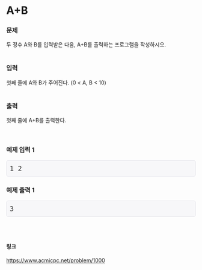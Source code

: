 # A+B 

### 문제
두 정수 A와 B를 입력받은 다음, A+B를 출력하는 프로그램을 작성하시오.
<br></br>

### 입력
첫째 줄에 A와 B가 주어진다. (0 < A, B < 10)
<br></br>

### 출력
첫째 줄에 A+B를 출력한다.
<br></br>
#

### 예제 입력 1
<pre class="sampledata" id="sample-output-1" style="background-color: #f7f7f9; border-radius: 5px; border: 1px solid rgb(225, 225, 232); box-sizing: border-box; color: #333333; font-family: Menlo, Monaco, &quot;Source Code Pro&quot;, consolas, monospace; font-size: 18px; line-height: 1.42857; margin-bottom: 10px; margin-top: 0px; overflow-wrap: normal; overflow: scroll auto; padding: 8px; word-break: normal;">1 2</pre>

### 예제 출력 1
<pre class="sampledata" id="sample-output-1" style="background-color: #f7f7f9; border-radius: 5px; border: 1px solid rgb(225, 225, 232); box-sizing: border-box; color: #333333; font-family: Menlo, Monaco, &quot;Source Code Pro&quot;, consolas, monospace; font-size: 18px; line-height: 1.42857; margin-bottom: 10px; margin-top: 0px; overflow-wrap: normal; overflow: scroll auto; padding: 8px; word-break: normal;">3</pre>
<br></br>

#### 링크
https://www.acmicpc.net/problem/1000

